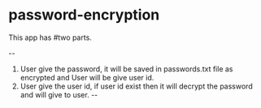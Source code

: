 # password-encryption

This app has #two parts.

--
1. User give the password, it will be saved in passwords.txt file as encrypted and User will be give user id.
2. User give the user id, if user id exist then it will decrypt the password and will give to user.
--
